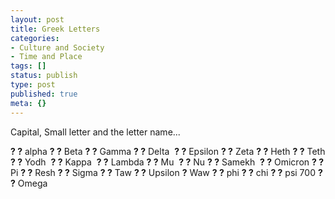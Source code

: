 ```yaml
---
layout: post
title: Greek Letters
categories:
- Culture and Society
- Time and Place
tags: []
status: publish
type: post
published: true
meta: {}
---
```

Capital, Small letter and the letter name...  

<strong>? ?</strong> alpha
<strong>? ?</strong> Beta
<strong>? ?</strong> Gamma
<strong>? ?</strong> Delta 
<strong>? ?</strong> Epsilon
<strong>? ?</strong> Zeta
<strong>? ?</strong> Heth
<strong>? ?</strong> Teth
<strong>? ?</strong> Yodh 
<strong>? ?</strong> Kappa 
<strong>? ?</strong> Lambda
<strong>? ?</strong> Mu 
<strong>? ?</strong> Nu
<strong>? ?</strong> Samekh 
<strong>? ?</strong> Omicron
<strong>? ?</strong> Pi
<strong>? ?</strong> Resh
<strong>? ?</strong> Sigma
<strong>? ?</strong> Taw
<strong>? ?</strong> Upsilon
<strong>?</strong> Waw
<strong>? ?</strong> phi
<strong>? ?</strong> chi
<strong>? ?</strong> psi 700
<strong>? ?</strong> Omega
